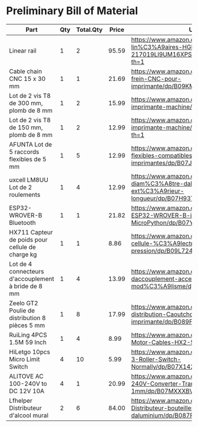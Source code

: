 # Preliminary Bill of Material

| Part | Qty | Total.Qty | Price | URL | 
|---|---|---|---|---|
| Linear rail | 1 | 2 | 95.59 | https://www.amazon.ca/-/fr/CHUANGNENG-lin%C3%A9aires-HGH20CA-bricolage-217019LI9UM16XPSOH/dp/B09V54R3KK/?th=1
| Cable chain CNC 15 x 30 mm | 1 | 1 | 21.69 | https://www.amazon.ca/Cha%C3%AEne-frein-CNC-pour-imprimante/dp/B09KM3CJKT/
| Lot de 2 vis T8 de 300 mm, plomb de 8 mm | 1 | 2 | 15.99 | https://www.amazon.ca/plomb-tige-pour-imprimante-machine/dp/B08Y5MD7TC/
| Lot de 2 vis T8 de 150 mm, plomb de 8 mm | 1 | 2 | 12.99 | https://www.amazon.ca/plomb-tige-pour-imprimante-machine/dp/B08Y1MFSXW/?th=1
| AFUNTA Lot de 5 raccords flexibles de 5 mm | 1 | 5 | 12.99 | https://www.amazon.ca/-/fr/raccords-flexibles-compatibles-utilis%C3%A9s-imprimantes/dp/B07JL1QYLS/
| uxcell LM8UU Lot de 2 roulements | 1 | 4 | 12.99 | https://www.amazon.ca/roulements-diam%C3%A8tre-dal%C3%A9sage-ext%C3%A9rieur-longueur/dp/B07H93T2YK/
| ESP32-WROVER-B Bluetooth | 1 | 1 | 21.82 | https://www.amazon.ca/-/fr/Bluetooth-ESP32-WROVER-B-interface-compatible-MicroPython/dp/B07YBCRS8F
| HX711 Capteur de poids pour cellule de charge  kg | 1 | 1 | 8.86 | https://www.amazon.ca/-/fr/Capteur-cellule-%C3%A9lectronique-daluminium-pression/dp/B09L724WXM/
| Lot de 4 connecteurs d'accouplement à bride de 8 mm | 1 | 4 | 13.99 | https://www.amazon.ca/connecteurs-daccouplement-accessoire-coupleur-mod%C3%A9lisme/dp/B08335MYGW/
| Zeelo GT2 Poulie de distribution 8 pièces 5 mm | 1 | 8 | 17.99 | https://www.amazon.ca/-/fr/Poulie-distribution-Caoutchouc-Largeur-imprimante/dp/B089FV8R3Q/
| RuiLing 4PCS 1.5M 59 Inch | 1 | 4 | 8.99 | https://www.amazon.com/RuiLing-Stepper-Motor-Cables-HX2-54/dp/B07QHTG82K/
| HiLetgo 10pcs Micro Limit Switch | 4 | 10 | 5.99 | https://www.amazon.com/HiLetgo-KW12-3-Roller-Switch-Normally/dp/B07X142VGC/
| ALITOVE AC 100-240V to DC 12V 10A | 4 | 1 | 20.99 | https://www.amazon.com/ALITOVE-100-240V-Converter-Transformer-5-5x2-1mm/dp/B07MXXXBV8
| Lfhelper Distributeur d'alcool mural | 2 | 6 | 84.00 | https://www.amazon.ca/-/fr/Lfhelper-Distributeur-bouteilles-cocktail-daluminium/dp/B087PB4DZ2

